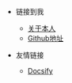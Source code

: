 <!-- _navbar.md -->

* 链接到我
  * [关于本人](https://teletele-lin.github.io/#/) 
  * [Github地址](https://github.com/Teletele-Lin)

* 友情链接
  * [Docsify](https://docsify.js.org/#/)